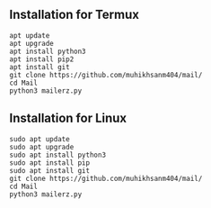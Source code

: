 
## Installation for Termux

```
apt update
apt upgrade
apt install python3
apt install pip2
apt install git
git clone https://github.com/muhikhsanm404/mail/
cd Mail
python3 mailerz.py

```
## Installation for Linux

```
sudo apt update
sudo apt upgrade
sudo apt install python3
sudo apt install pip
sudo apt install git
git clone https://github.com/muhikhsanm404/mail/
cd Mail
python3 mailerz.py

```

